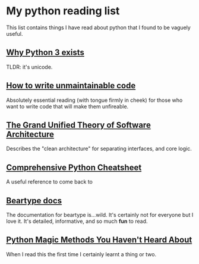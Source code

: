# My python reading list

This list contains things I have read about python that
I found to be vaguely useful.


## [Why Python 3 exists](https://snarky.ca/why-python-3-exists/)

TLDR: it's unicode. 

## [How to write unmaintainable code](http://www2.imm.dtu.dk/courses/02161/2018/files/how_to_write_unmaintainable_code.pdf)

Absolutely essential reading (with tongue firmly in cheek) 
for those who want to write code that will make them
unfireable.


## [The Grand Unified Theory of Software Architecture](https://danuker.go.ro/the-grand-unified-theory-of-software-architecture.html)

Describes the "clean architecture" for separating interfaces, and core logic. 


## [Comprehensive Python Cheatsheet](https://gto76.github.io/python-cheatsheet/)

A useful reference to come back to


## [Beartype docs](https://beartype.readthedocs.io/en/latest/)

The documentation for beartype is...wild. 
It's certainly not for everyone but I love it. 
It's detailed, informative, and so much **fun** to read.

## [Python Magic Methods You Haven't Heard About](https://martinheinz.dev/blog/87)

When I read this the first time I certainly learnt a thing or two. 
